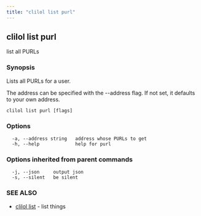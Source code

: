 ```yaml
---
title: "clilol list purl"
---
```

## clilol list purl

list all PURLs

### Synopsis

Lists all PURLs for a user.

The address can be specified with the --address flag. If not set,
it defaults to your own address.

```
clilol list purl [flags]
```

### Options

```
  -a, --address string   address whose PURLs to get
  -h, --help             help for purl
```

### Options inherited from parent commands

```
  -j, --json     output json
  -s, --silent   be silent
```

### SEE ALSO

* [clilol list](clilol_list.md)	 - list things

